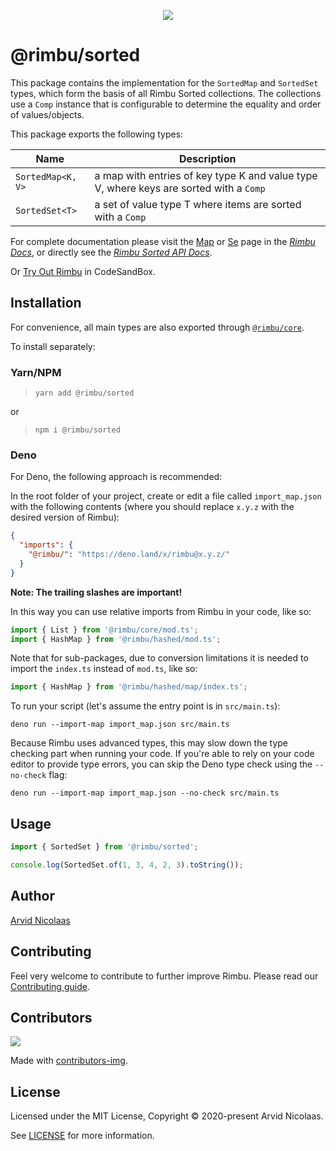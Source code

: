 <p align="center">
    <img src="https://github.com/rimbu-org/rimbu/raw/main/assets/rimbu_logo.svg" />
</p>

# @rimbu/sorted

This package contains the implementation for the `SortedMap` and `SortedSet` types, which form the basis of all Rimbu Sorted collections. The collections use a `Comp` instance that is configurable to determine the equality and order of values/objects.

This package exports the following types:

| Name              | Description                                                                            |
| ----------------- | -------------------------------------------------------------------------------------- |
| `SortedMap<K, V>` | a map with entries of key type K and value type V, where keys are sorted with a `Comp` |
| `SortedSet<T>`    | a set of value type T where items are sorted with a `Comp`                             |

For complete documentation please visit the [Map](https://rimbu.org/docs/collections/map) or [Se](https://rimbu.org/docs/collections/set) page in the _[Rimbu Docs](https://rimbu.org)_, or directly see the _[Rimbu Sorted API Docs](https://rimbu.org/api/rimbu/sorted)_.

Or [Try Out Rimbu](https://codesandbox.io/s/github/vitoke/rimbu-sandbox/tree/main?previewwindow=console&view=split&editorsize=65&moduleview=1&module=/src/index.ts) in CodeSandBox.

## Installation

For convenience, all main types are also exported through [`@rimbu/core`](../core).

To install separately:

### Yarn/NPM

> `yarn add @rimbu/sorted`

or

> `npm i @rimbu/sorted`

### Deno

For Deno, the following approach is recommended:

In the root folder of your project, create or edit a file called `import_map.json` with the following contents (where you should replace `x.y.z` with the desired version of Rimbu):

```json
{
  "imports": {
    "@rimbu/": "https://deno.land/x/rimbu@x.y.z/"
  }
}
```

**Note: The trailing slashes are important!**

In this way you can use relative imports from Rimbu in your code, like so:

```ts
import { List } from '@rimbu/core/mod.ts';
import { HashMap } from '@rimbu/hashed/mod.ts';
```

Note that for sub-packages, due to conversion limitations it is needed to import the `index.ts` instead of `mod.ts`, like so:

```ts
import { HashMap } from '@rimbu/hashed/map/index.ts';
```

To run your script (let's assume the entry point is in `src/main.ts`):

`deno run --import-map import_map.json src/main.ts`

Because Rimbu uses advanced types, this may slow down the type checking part when running your code. If you're able to rely on your code editor to provide type errors, you can skip the Deno type check using the `--no-check` flag:

`deno run --import-map import_map.json --no-check src/main.ts`

## Usage

```ts
import { SortedSet } from '@rimbu/sorted';

console.log(SortedSet.of(1, 3, 4, 2, 3).toString());
```

## Author

[Arvid Nicolaas](https://github.com/vitoke)

## Contributing

Feel very welcome to contribute to further improve Rimbu. Please read our [Contributing guide](../../CONTRIBUTING.md).

## Contributors

<img src = "https://contrib.rocks/image?repo=rimbu-org/rimbu"/>

Made with [contributors-img](https://contrib.rocks).

## License

Licensed under the MIT License, Copyright © 2020-present Arvid Nicolaas.

See [LICENSE](./LICENSE) for more information.
